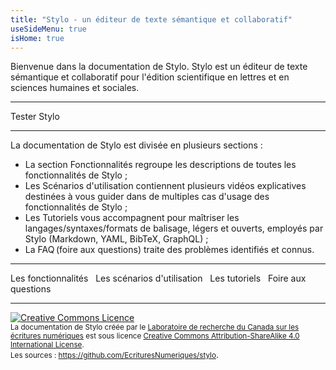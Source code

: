```yaml
---
title: "Stylo - un éditeur de texte sémantique et collaboratif"
useSideMenu: true
isHome: true
---
```


Bienvenue dans la documentation de Stylo. Stylo est un éditeur de texte sémantique et collaboratif pour l'édition scientifique en lettres et en sciences humaines et sociales.

---

<link-button href="https://stylo.huma-num.fr" size="small" color="default">Tester Stylo</link-button> &nbsp;

---

La documentation de Stylo est divisée en plusieurs sections :

- La section Fonctionnalités regroupe les descriptions de toutes les fonctionnalités de Stylo ;
- Les Scénarios d'utilisation contiennent plusieurs vidéos explicatives destinées à vous guider dans de multiples cas d'usage des fonctionnalités de Stylo ;
- Les Tutoriels vous accompagnent pour maîtriser les langages/syntaxes/formats de balisage, légers et ouverts, employés par Stylo (Markdown, YAML, BibTeX, GraphQL) ;
- La FAQ (foire aux questions) traite des problèmes identifiés et connus.

---

<link-button href="/fr/fonctionnalites" size="small" color="default">Les fonctionnalités</link-button> &nbsp;
<link-button href="/fr/scenarios_utilisation" size="small" color="default">Les scénarios d'utilisation</link-button> &nbsp;
<link-button href="/fr/tutoriels" size="small" color="default">Les tutoriels</link-button> &nbsp;
<link-button href="/fr/faq" size="small" color="default">Foire aux questions</link-button> &nbsp;

---

<a rel="license" href="http://creativecommons.org/licenses/by-sa/4.0/"><img alt="Creative Commons Licence" style="border-width:0" src="https://i.creativecommons.org/l/by-sa/4.0/88x31.png" /></a><br /><small><span xmlns:dct="http://purl.org/dc/terms/" property="dct:title">La documentation de Stylo</span> créée par le <a xmlns:cc="http://creativecommons.org/ns#" href="http://ecrituresnumeriques.ca/" property="cc:attributionName" rel="cc:attributionURL">Laboratoire de recherche du Canada sur les écritures numériques</a> est sous licence <a rel="license" href="http://creativecommons.org/licenses/by-sa/4.0/">Creative Commons Attribution-ShareAlike 4.0 International License</a>. <br />Les sources : <a xmlns:dct="http://purl.org/dc/terms/" href="https://github.com/EcrituresNumeriques/stylo/tree/master/docs" rel="dct:source">https://github.com/EcrituresNumeriques/stylo</a></small>.
